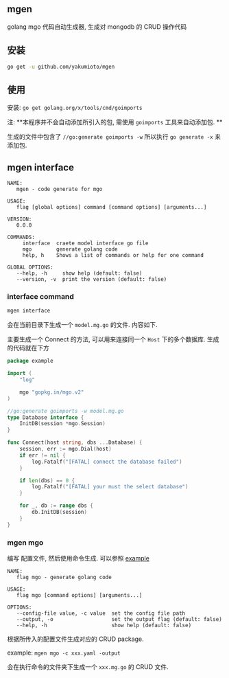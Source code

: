 ## mgen

golang mgo 代码自动生成器, 生成对 mongodb 的 CRUD 操作代码

## 安装

```bash
go get -u github.com/yakumioto/mgen
```

## 使用

安装: `go get golang.org/x/tools/cmd/goimports`

注: **本程序并不会自动添加所引入的包, 需使用 `goimports` 工具来自动添加包. **

生成的文件中包含了 `//go:generate goimports -w` 所以执行 `go generate -x` 来添加包.


## mgen interface

```
NAME:
   mgen - code generate for mgo

USAGE:
   flag [global options] command [command options] [arguments...]

VERSION:
   0.0.0

COMMANDS:
     interface  craete model interface go file
     mgo        generate golang code
     help, h    Shows a list of commands or help for one command

GLOBAL OPTIONS:
   --help, -h     show help (default: false)
   --version, -v  print the version (default: false)
```

### interface command

```bash
mgen interface
```

会在当前目录下生成一个 `model.mg.go` 的文件. 内容如下. 

主要生成一个 Connect 的方法, 可以用来连接同一个 `Host` 下的多个数据库.
生成的代码就在下方

```go
package example

import (
	"log"

	mgo "gopkg.in/mgo.v2"
)

//go:generate goimports -w model.mg.go
type Database interface {
	InitDB(session *mgo.Session)
}

func Connect(host string, dbs ...Database) {
	session, err := mgo.Dial(host)
	if err != nil {
		log.Fatalf("[FATAL] connect the database failed")
	}

	if len(dbs) == 0 {
		log.Fatalf("[FATAL] your must the select database")
	}

	for _, db := range dbs {
		db.InitDB(session)
	}
}
```

### mgen mgo

编写 配置文件, 然后使用命令生成. 可以参照 [example](/example)

```
NAME:
   flag mgo - generate golang code

USAGE:
   flag mgo [command options] [arguments...]

OPTIONS:
   --config-file value, -c value  set the config file path
   --output, -o                   set the output flag (default: false)
   --help, -h                     show help (default: false)
```

根据所传入的配置文件生成对应的 CRUD package.

example: `mgen mgo -c xxx.yaml -output`

会在执行命令的文件夹下生成一个 `xxx.mg.go` 的 CRUD 文件.
